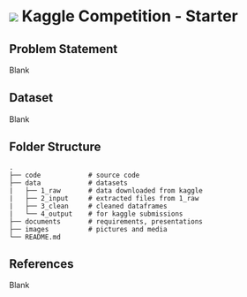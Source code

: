 # ![](https://ga-dash.s3.amazonaws.com/production/assets/logo-9f88ae6c9c3871690e33280fcf557f33.png) Kaggle Competition - Starter

## Problem Statement

Blank

## Dataset

Blank

## Folder Structure

    .
    ├── code            # source code 
    ├── data            # datasets
    |   ├── 1_raw       # data downloaded from kaggle
    |   ├── 2_input     # extracted files from 1_raw      
    |   ├── 3_clean     # cleaned dataframes
    |   └── 4_output    # for kaggle submissions
    ├── documents       # requirements, presentations             
    ├── images          # pictures and media   
    └── README.md
    
## References

Blank
